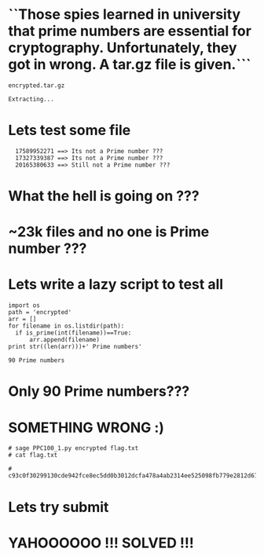 # ``Those spies learned in university that prime numbers are essential for cryptography. Unfortunately, they got in wrong. A tar.gz file is given.```
```
encrypted.tar.gz
```
```
Extracting...
```
# Lets test some file
```
  17589952271 ==> Its not a Prime number ???
  17327339387 ==> Its not a Prime number ???
  20165380633 ==> Still not a Prime number ???
```
# What the hell is going on ???
# ~23k files and no one is Prime number ???

# Lets write a lazy script to test all
```
import os
path = 'encrypted'
arr = []
for filename in os.listdir(path):
  if is_prime(int(filename))==True:
	  arr.append(filename)
print str((len(arr)))+' Prime numbers'
```
```
90 Prime numbers
```
# Only 90 Prime numbers??? 
# SOMETHING WRONG :)
```
# sage PPC100_1.py encrypted flag.txt
# cat flag.txt
```
``` 
# c93c0f30299130cde942fce8ec5dd0b3012dcfa478a4ab2314ee525098fb779e2812d6731d372bae6d71e220a6 
```
# Lets try submit
# YAHOOOOOO !!! SOLVED !!!
